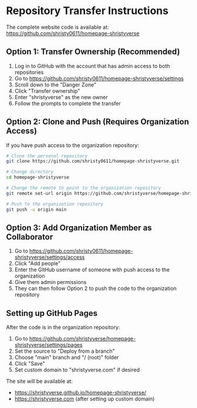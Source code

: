 # Repository Transfer Instructions

The complete website code is available at: https://github.com/shristy0611/homepage-shristyverse

## Option 1: Transfer Ownership (Recommended)

1. Log in to GitHub with the account that has admin access to both repositories
2. Go to https://github.com/shristy0611/homepage-shristyverse/settings
3. Scroll down to the "Danger Zone"
4. Click "Transfer ownership"
5. Enter "shristyverse" as the new owner
6. Follow the prompts to complete the transfer

## Option 2: Clone and Push (Requires Organization Access)

If you have push access to the organization repository:

```bash
# Clone the personal repository
git clone https://github.com/shristy0611/homepage-shristyverse.git

# Change directory
cd homepage-shristyverse

# Change the remote to point to the organization repository
git remote set-url origin https://github.com/shristyverse/homepage-shristyverse.git

# Push to the organization repository
git push -u origin main
```

## Option 3: Add Organization Member as Collaborator

1. Go to https://github.com/shristy0611/homepage-shristyverse/settings/access
2. Click "Add people"
3. Enter the GitHub username of someone with push access to the organization
4. Give them admin permissions
5. They can then follow Option 2 to push the code to the organization repository

## Setting up GitHub Pages

After the code is in the organization repository:

1. Go to https://github.com/shristyverse/homepage-shristyverse/settings/pages
2. Set the source to "Deploy from a branch"
3. Choose "main" branch and "/ (root)" folder
4. Click "Save"
5. Set custom domain to "shristyverse.com" if desired

The site will be available at:
- https://shristyverse.github.io/homepage-shristyverse/
- https://shristyverse.com (after setting up custom domain) 
